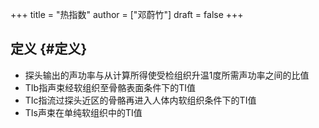 +++
title = "热指数"
author = ["邓蔚竹"]
draft = false
+++

## 定义 {#定义}

-   探头输出的声功率与从计算所得使受检组织升温1度所需声功率之间的比值
-   TIb指声束经软组织至骨骼表面条件下的TI值
-   TIc指流过探头近区的骨骼再进入人体内软组织条件下的TI值
-   TIs声束在单纯软组织中的TI值